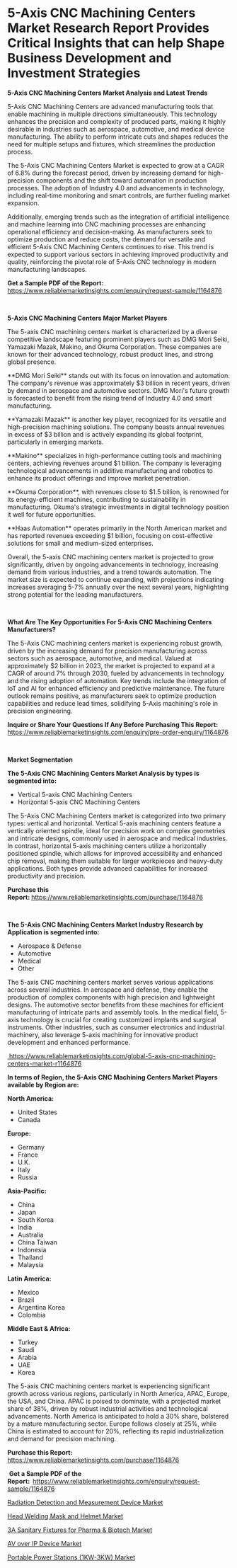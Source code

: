 <p><h1>5-Axis CNC Machining Centers Market Research Report Provides Critical Insights that can help Shape Business Development and Investment Strategies</h1></p><p><strong>5-Axis CNC Machining Centers Market Analysis and Latest Trends</strong></p>
<p><p>5-Axis CNC Machining Centers are advanced manufacturing tools that enable machining in multiple directions simultaneously. This technology enhances the precision and complexity of produced parts, making it highly desirable in industries such as aerospace, automotive, and medical device manufacturing. The ability to perform intricate cuts and shapes reduces the need for multiple setups and fixtures, which streamlines the production process.</p><p>The 5-Axis CNC Machining Centers Market is expected to grow at a CAGR of 6.8% during the forecast period, driven by increasing demand for high-precision components and the shift toward automation in production processes. The adoption of Industry 4.0 and advancements in technology, including real-time monitoring and smart controls, are further fueling market expansion. </p><p>Additionally, emerging trends such as the integration of artificial intelligence and machine learning into CNC machining processes are enhancing operational efficiency and decision-making. As manufacturers seek to optimize production and reduce costs, the demand for versatile and efficient 5-Axis CNC Machining Centers continues to rise. This trend is expected to support various sectors in achieving improved productivity and quality, reinforcing the pivotal role of 5-Axis CNC technology in modern manufacturing landscapes.</p></p>
<p><strong>Get a Sample PDF of the Report:&nbsp;</strong> <a href="https://www.reliablemarketinsights.com/enquiry/request-sample/1164876?utm_campaign=2133&utm_medium=2&utm_source=Github&utm_content=ia&utm_term=11042025&utm_id=5-axis-cnc-machining-centers">https://www.reliablemarketinsights.com/enquiry/request-sample/1164876</a></p>
<p>&nbsp;</p>
<p><strong>5-Axis CNC Machining Centers Major Market Players</strong></p>
<p><p>The 5-axis CNC machining centers market is characterized by a diverse competitive landscape featuring prominent players such as DMG Mori Seiki, Yamazaki Mazak, Makino, and Okuma Corporation. These companies are known for their advanced technology, robust product lines, and strong global presence.</p><p>**DMG Mori Seiki** stands out with its focus on innovation and automation. The company's revenue was approximately $3 billion in recent years, driven by demand in aerospace and automotive sectors. DMG Mori's future growth is forecasted to benefit from the rising trend of Industry 4.0 and smart manufacturing.</p><p>**Yamazaki Mazak** is another key player, recognized for its versatile and high-precision machining solutions. The company boasts annual revenues in excess of $3 billion and is actively expanding its global footprint, particularly in emerging markets.</p><p>**Makino** specializes in high-performance cutting tools and machining centers, achieving revenues around $1 billion. The company is leveraging technological advancements in additive manufacturing and robotics to enhance its product offerings and improve market penetration.</p><p>**Okuma Corporation**, with revenues close to $1.5 billion, is renowned for its energy-efficient machines, contributing to sustainability in manufacturing. Okuma's strategic investments in digital technology position it well for future opportunities.</p><p>**Haas Automation** operates primarily in the North American market and has reported revenues exceeding $1 billion, focusing on cost-effective solutions for small and medium-sized enterprises. </p><p>Overall, the 5-axis CNC machining centers market is projected to grow significantly, driven by ongoing advancements in technology, increasing demand from various industries, and a trend towards automation. The market size is expected to continue expanding, with projections indicating increases averaging 5-7% annually over the next several years, highlighting strong potential for the leading manufacturers.</p></p>
<p>&nbsp;</p>
<p><strong>What Are The Key Opportunities For 5-Axis CNC Machining Centers Manufacturers?</strong></p>
<p><p>The 5-Axis CNC machining centers market is experiencing robust growth, driven by the increasing demand for precision manufacturing across sectors such as aerospace, automotive, and medical. Valued at approximately $2 billion in 2023, the market is projected to expand at a CAGR of around 7% through 2030, fueled by advancements in technology and the rising adoption of automation. Key trends include the integration of IoT and AI for enhanced efficiency and predictive maintenance. The future outlook remains positive, as manufacturers seek to optimize production capabilities and reduce lead times, solidifying 5-Axis machining's role in precision engineering.</p></p>
<p><strong>Inquire or Share Your Questions If Any Before Purchasing This Report:</strong> <a href="https://www.reliablemarketinsights.com/enquiry/pre-order-enquiry/1164876?utm_campaign=2133&utm_medium=2&utm_source=Github&utm_content=ia&utm_term=11042025&utm_id=5-axis-cnc-machining-centers">https://www.reliablemarketinsights.com/enquiry/pre-order-enquiry/1164876</a></p>
<p>&nbsp;</p>
<p><strong>Market Segmentation</strong></p>
<p><strong>The 5-Axis CNC Machining Centers Market Analysis by types is segmented into:</strong></p>
<p><ul><li>Vertical 5-axis CNC Machining Centers</li><li>Horizontal 5-axis CNC Machining Centers</li></ul></p>
<p><p>The 5-Axis CNC Machining Centers market is categorized into two primary types: vertical and horizontal. Vertical 5-axis machining centers feature a vertically oriented spindle, ideal for precision work on complex geometries and intricate designs, commonly used in aerospace and medical industries. In contrast, horizontal 5-axis machining centers utilize a horizontally positioned spindle, which allows for improved accessibility and enhanced chip removal, making them suitable for larger workpieces and heavy-duty applications. Both types provide advanced capabilities for increased productivity and precision.</p></p>
<p><strong>Purchase this Report:&nbsp;</strong><a href="https://www.reliablemarketinsights.com/purchase/1164876?utm_campaign=2133&utm_medium=2&utm_source=Github&utm_content=ia&utm_term=11042025&utm_id=5-axis-cnc-machining-centers">https://www.reliablemarketinsights.com/purchase/1164876</a></p>
<p>&nbsp;</p>
<p><strong>The 5-Axis CNC Machining Centers Market Industry Research by Application is segmented into:</strong></p>
<p><ul><li>Aerospace & Defense</li><li>Automotive</li><li>Medical</li><li>Other</li></ul></p>
<p><p>The 5-axis CNC machining centers market serves various applications across several industries. In aerospace and defense, they enable the production of complex components with high precision and lightweight designs. The automotive sector benefits from these machines for efficient manufacturing of intricate parts and assembly tools. In the medical field, 5-axis technology is crucial for creating customized implants and surgical instruments. Other industries, such as consumer electronics and industrial machinery, also leverage 5-axis machining for innovative product development and enhanced performance.</p></p>
<p><a href="https://www.reliablemarketinsights.com/global-5-axis-cnc-machining-centers-market-r1164876?utm_campaign=2133&utm_medium=2&utm_source=Github&utm_content=ia&utm_term=11042025&utm_id=5-axis-cnc-machining-centers">&nbsp;https://www.reliablemarketinsights.com/global-5-axis-cnc-machining-centers-market-r1164876</a></p>
<p><strong>In terms of Region, the 5-Axis CNC Machining Centers Market Players available by Region are:</strong></p>
<p>
    <p> <strong> North America: </strong>
        <ul>
            <li>United States</li>
            <li>Canada</li>
        </ul>
        </p> 
    <p> <strong> Europe: </strong>
        <ul>
            <li>Germany</li>
            <li>France</li>
            <li>U.K.</li>
            <li>Italy</li>
            <li>Russia</li>
        </ul>
        </p> 
    <p> <strong> Asia-Pacific: </strong>
        <ul>
            <li>China</li>
            <li>Japan</li>
            <li>South Korea</li>
            <li>India</li>
            <li>Australia</li>
            <li>China Taiwan</li>
            <li>Indonesia</li>
            <li>Thailand</li>
            <li>Malaysia</li>
        </ul>
        </p> 
    <p> <strong> Latin America: </strong>
        <ul>
            <li>Mexico</li>
            <li>Brazil</li>
            <li>Argentina Korea</li>
            <li>Colombia</li>
        </ul>
        </p> 
    <p> <strong> Middle East & Africa: </strong>
        <ul>
            <li>Turkey</li>
            <li>Saudi</li>
            <li>Arabia</li>
            <li>UAE</li>
            <li>Korea</li>
        </ul>
    </p>
    </p>
<p><p>The 5-axis CNC machining centers market is experiencing significant growth across various regions, particularly in North America, APAC, Europe, the USA, and China. APAC is poised to dominate, with a projected market share of 38%, driven by robust industrial activities and technological advancements. North America is anticipated to hold a 30% share, bolstered by a mature manufacturing sector. Europe follows closely at 25%, while China is estimated to account for 20%, reflecting its rapid industrialization and demand for precision machining.</p></p>
<p><strong>Purchase this Report: </strong><a href="https://www.reliablemarketinsights.com/purchase/1164876?utm_campaign=2133&utm_medium=2&utm_source=Github&utm_content=ia&utm_term=11042025&utm_id=5-axis-cnc-machining-centers">https://www.reliablemarketinsights.com/purchase/1164876</a></p>
<p>&nbsp;<strong>Get a Sample PDF of the Report:&nbsp;&nbsp;</strong><a href="https://www.reliablemarketinsights.com/enquiry/request-sample/1164876?utm_campaign=2133&utm_medium=2&utm_source=Github&utm_content=ia&utm_term=11042025&utm_id=5-axis-cnc-machining-centers">https://www.reliablemarketinsights.com/enquiry/request-sample/1164876</a></p>
<p><strong></strong></p>
<p><p><a href="https://github.com/totrisammir/Market-Research-Report-List-1/blob/main/radiation-detection-and-measurement-device-market.md?utm_campaign=2133&utm_medium=2&utm_source=Github&utm_content=ia&utm_term=11042025&utm_id=5-axis-cnc-machining-centers">Radiation Detection and Measurement Device Market</a></p><p><a href="https://github.com/latilsmickl8/Market-Research-Report-List-1/blob/main/head-welding-mask-and-helmet-market.md?utm_campaign=2133&utm_medium=2&utm_source=Github&utm_content=ia&utm_term=11042025&utm_id=5-axis-cnc-machining-centers">Head Welding Mask and Helmet Market</a></p><p><a href="https://github.com/guyerkanakwu/Market-Research-Report-List-1/blob/main/3a-sanitary-fixtures-for-pharma-biotech-market.md?utm_campaign=2133&utm_medium=2&utm_source=Github&utm_content=ia&utm_term=11042025&utm_id=5-axis-cnc-machining-centers">3A Sanitary Fixtures for Pharma & Biotech Market</a></p><p><a href="https://github.com/bhuraoutenc8/Market-Research-Report-List-1/blob/main/av-over-ip-device-market.md?utm_campaign=2133&utm_medium=2&utm_source=Github&utm_content=ia&utm_term=11042025&utm_id=5-axis-cnc-machining-centers">AV over IP Device Market</a></p><p><a href="https://github.com/tandepinho3p/Market-Research-Report-List-1/blob/main/portable-power-stations-1kw-3kw-market.md?utm_campaign=2133&utm_medium=2&utm_source=Github&utm_content=ia&utm_term=11042025&utm_id=5-axis-cnc-machining-centers">Portable Power Stations (1KW-3KW) Market</a></p></p>